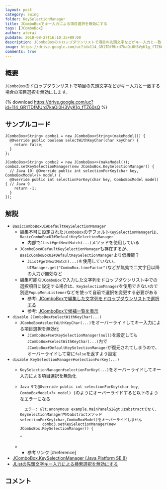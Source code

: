 ```yaml
---
layout: post
category: swing
folder: KeySelectionManager
title: JComboBoxでキー入力による項目選択を無効にする
tags: [JComboBox]
author: aterai
pubdate: 2018-08-27T16:10:35+09:00
description: JComboBoxのドロップダウンリストで項目の先頭文字などがキー入力と一致する場合の項目選択を無効にします。
image: https://drive.google.com/uc?id=114_GR1TDfMUrd7kaOi0H3VyK1g_fTZ60sQ
comments: true
---
```

## 概要
`JComboBox`のドロップダウンリストで項目の先頭文字などがキー入力と一致する場合の項目選択を無効にします。

{% download https://drive.google.com/uc?id=114_GR1TDfMUrd7kaOi0H3VyK1g_fTZ60sQ %}

## サンプルコード
<pre class="prettyprint"><code>JComboBox&lt;String&gt; combo1 = new JComboBox&lt;String&gt;(makeModel()) {
  @Override public boolean selectWithKeyChar(char keyChar) {
    return false;
  }
};

JComboBox&lt;String&gt; combo2 = new JComboBox&lt;&gt;(makeModel());
combo2.setKeySelectionManager(new JComboBox.KeySelectionManager() {
  // Java 10: @Override public int selectionForKey(char key, ComboBoxModel&lt;?&gt; model) {
  @Override public int selectionForKey(char key, ComboBoxModel model) { // Java 9
    return -1;
  }
});
</code></pre>

## 解説
- `BasicComboBoxUI#DefaultKeySelectionManager`
    - 編集不可に設定された`JComboBox`のデフォルト`KeySelectionManager`は、`BasicComboBoxUI#DefaultKeySelectionManager`
        - 内部で`JList#getNextMatch(...)`メソッドを使用している
    - `JComboBox#DefaultKeySelectionManager`も存在するが、`BasicComboBoxUI#DefaultKeySelectionManager`より低機能？
        - `JList#getNextMatch(...)`を使用していない、`UIManager.get("ComboBox.timeFactor")`などが無効で二文字目以降の入力が無効など
    - 編集可能な`JComboBox`で入力した文字列をドロップダウンリスト中での選択項目に設定する場合は、`KeySelectionManager`を使用できないので別途`PopupMenuListener`などを使って自前で選択を変更する必要がある
        - 参考: [JComboBoxで編集した文字列をドロップダウンリストで選択する](https://ateraimemo.com/Swing/ComboBoxDropdownSelection.html)
        - 参考: [JComboBoxで候補一覧を表示](https://ateraimemo.com/Swing/ComboBoxSuggestion.html)
- `disable JComboBox#selectWithKeyChar(...)`
    - `JComboBox#selectWithKeyChar(...)`をオーバーライドしてキー入力による項目選択を無効化
        - `JComboBox#setKeySelectionManager(null)`を設定しても`JComboBox#selectWithKeyChar(...)`内で`JComboBox#DefaultKeySelectionManager`が復元されてしまうので、オーバーライドして常に`false`を返すよう設定
- `disable KeySelectionManager#selectionForKey(...)`
    - `KeySelectionManager#selectionForKey(...)`をオーバーライドしてキー入力による項目選択を無効化
    - `Java 9`で`@Override public int selectionForKey(char key, ComboBoxModel<?> model) {`のようにオーバーライドすると以下のようなエラーになる
    
    		エラー: &lt;anonymous example.MainPanel$2&gt;はabstractでなく、KeySelectionManager内のabstractメソッドselectionForKey(char,ComboBoxModel)をオーバーライドしません
    		        combo3.setKeySelectionManager(new JComboBox.KeySelectionManager() {
    		                                                                          ^
    - * 参考リンク [#reference]
- [JComboBox.KeySelectionManager (Java Platform SE 8)](https://docs.oracle.com/javase/jp/8/docs/api/javax/swing/JComboBox.KeySelectionManager.html)
- [JListの先頭文字キー入力による検索選択を無効にする](https://ateraimemo.com/Swing/DisablePrefixMatchSelection.html)

<!-- dummy comment line for breaking list -->

## コメント
